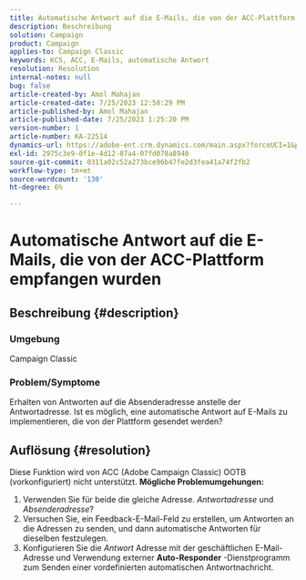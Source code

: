 ```yaml
---
title: Automatische Antwort auf die E-Mails, die von der ACC-Plattform empfangen wurden
description: Beschreibung
solution: Campaign
product: Campaign
applies-to: Campaign Classic
keywords: KCS, ACC, E-Mails, automatische Antwort
resolution: Resolution
internal-notes: null
bug: false
article-created-by: Amol Mahajan
article-created-date: 7/25/2023 12:58:29 PM
article-published-by: Amol Mahajan
article-published-date: 7/25/2023 1:25:20 PM
version-number: 1
article-number: KA-22514
dynamics-url: https://adobe-ent.crm.dynamics.com/main.aspx?forceUCI=1&pagetype=entityrecord&etn=knowledgearticle&id=a9dc35ee-ea2a-ee11-bdf4-6045bd006c82
exl-id: 2975c3e9-0f1e-4d12-87a4-07fd078a8940
source-git-commit: 0311a02c52a273bce96b47fe2d3fea41a74f2fb2
workflow-type: tm+mt
source-wordcount: '130'
ht-degree: 6%

---
```


# Automatische Antwort auf die E-Mails, die von der ACC-Plattform empfangen wurden

## Beschreibung {#description}


### <b>Umgebung</b>

Campaign Classic



### <b>Problem/Symptome</b>

Erhalten von Antworten auf die Absenderadresse anstelle der Antwortadresse. Ist es möglich, eine automatische Antwort auf E-Mails zu implementieren, die von der Plattform gesendet werden?


## Auflösung {#resolution}


Diese Funktion wird von ACC (Adobe Campaign Classic) OOTB (vorkonfiguriert) nicht unterstützt.
<b>Mögliche Problemumgehungen:</b>
1. Verwenden Sie für beide die gleiche Adresse. *Antwortadresse* und *Absenderadresse*?
2. Versuchen Sie, ein Feedback-E-Mail-Feld zu erstellen, um Antworten an die Adressen zu senden, und dann automatische Antworten für dieselben festzulegen.
3. Konfigurieren Sie die *Antwort* Adresse mit der geschäftlichen E-Mail-Adresse und Verwendung externer <b>Auto-Responder</b> -Dienstprogramm zum Senden einer vordefinierten automatischen Antwortnachricht.
